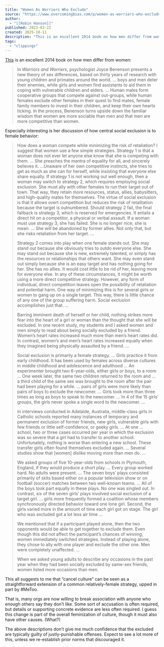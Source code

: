 ```yaml
---
title: "Women As Worriers Who Exclude"
source: "https://www.overcomingbias.com/p/women-as-worriers-who-exclude"
author:
  - "[[Robin Hanson]]"
published: 2023-03-22
created: 2025-10-11
description: "This is an excellent 2014 book on how men differ from women:"
tags:
  - "clippings"
---
```

[This](https://global.oup.com/academic/product/warriors-and-worriers-9780199972234) is an excellent 2014 book on how men differ from women:

> In *Warriors and Worriers*, psychologist Joyce Benenson presents a new theory of sex differences, based on thirty years of research with young children and primates around the world. … boys and men deter their enemies, while girls and women find assistants to aid them in coping with vulnerable children and elders. … Human males form cooperative groups that compete against out-groups, while human females exclude other females in their quest to find mates, female family members to invest in their children, and keep their own hearts ticking. In the process, Benenson turns upside down the familiar wisdom that women are more sociable than men and that men are more competitive than women.

Especially interesting is her discussion of how central social exclusion is to female behavior:

> How does a woman compete while minimizing the risk of retaliation? I suggest that women use a few simple strategies. Strategy 1 is that a woman does not ever let anyone else know that she is competing with them. … She preaches the mantra of equality for all, and sincerely believes it. …Unaware of her own competitive instincts, she tries to get as much as she can for herself, while insisting that everyone else share equally. If strategy 1 is not working out well enough, then a woman may switch to strategy 2, which requires employing social exclusion. She must ally with other females to run their target out of town. That way, they retain more resources, status, allies, babysitters, and high-quality mates for themselves. The virtue of social exclusion is that it allows overt competition but reduces the risk of retalitation because the target is outnumbered. Should strategy 2 fail, the final fallback is strategy 3, which is reserved for emergencies. It entails a direct hit on a competitor, a physical or verbal assault. If a woman must use strategy 3, she has failed. She is no longer nice; she is mean. … She will be abandoned by former allies. Not only that, but she risks retaliation from her target. …
> 
> Strategy 2 comes into play when one female stands out. She may stand out because she obviously tries to outdo everyone else. She may stand out because she is new, extremely talented, or simply has the resources or relationships that others want. She may even stand out simply because she is an easy target and has nothing going for her. She has no allies. It would cost little to be rid of her, leaving more for everyone else. In any of these circumstances, it might be worth using a more direct competitive strategy. However, any form of individual, direct competition leaves open the possibility of retaliation and potential harm. One way of minimizing this is for several girls or women to gang up on a single target. This way, there is little chance of any one of the group suffering harm. Social exclusion accomplishes just that. …
> 
> Barring imminent death of herself or her child, nothing strikes more fear into the heart of a girl or woman than the thought that she will be excluded. In one recent study, my students and I asked women and men simply to read about being socially excluded by a friend. Women’s heart rates increased much more than men’s heart rates did. In contrast, women’s and men’s heart rates increased equally when they imagined being physically assaulted by a friend. …
> 
> Social exclusion is primarily a female strategy. … Girls practice it from early childhood. It has been used by females across diverse cultures in middle childhood and adolescence and adulthood … An experimenter brought two 6-year-olds, either girls or boys, to a room … One week later, the same two children returned to the room and … a third child of the same sex was brought to the room after the pair had been playing for a while. … pairs of girls were more likely than pairs of boys to exclude the newcomer. … Girls took more than three times as long as boys to speak to the newcomer. … In 4 of the 15 girls’ groups, the girls never spoke a single word to the newcomer. …
> 
> In interviews conducted in Adelaide, Australia, middle-class girls in Catholic schools reported many instances of temporary and permanent exclusion of former friends, new girls, vulnerable girls with few friends or little self-confidence, or geeky girls. … At one … school, two or three cases occurred per year in which the exclusion was so severe that a girl had to transfer to another school. Unfortunately, nothing is worse than entering a new school. These transfer girls often found themselves excluded again. … Several studies show that \[women\] dislike moving more than men do. …
> 
> We asked groups of five 10-year-olds from schools in Plymouth, England, if they would produce a short play. … Every group worked hard. No adults were present. … The seven boys’ plays consisted primarily of skits based either on a popular television show or on football (soccer) matches between two well-known teams. … All of the boys took part equally in these plays. No one was singled out. In contrast, six of the seven girls’ plays involved social exclusion of a target girl. … girls more frequently formed a coalition whose members synchronously directed behavior toward one lone girl. Second, the girls varied more in the amount of time each girl got on stage. The girl who was excluded got a lot less air time …
> 
> We mentioned that if a participant played alone, then the two opponents would be able to get together to exclude them. Even though this did not affect the participant’s chances of winning, women immediately switched strategies. Instead of playing alone, they chose to ally with one player and exclude the other one. Men were completely unaffected. …
> 
> When we asked young adults to describe any occasions in the past year when they had been socially excluded by same-sex friends, women listed more occasions than men.

This all suggests to me that “cancel culture” can be seen as a straightforward extension of a common relatively-female strategy, upped in part by #MeToo.

That is, many orgs are now willing to break association with anyone who enough others say they don’t like. Some sort of accusation is often required, but details or supporting concrete evidence are less often required. I guess this change is part of the overall feminization of culture, though it must also have other causes. (What?)

The above descriptions don’t give me much confidence that the excluded are typically guilty of justly-punishable offenses. Expect to see a lot more of this, unless we re-establish prior norms that discouraged it.